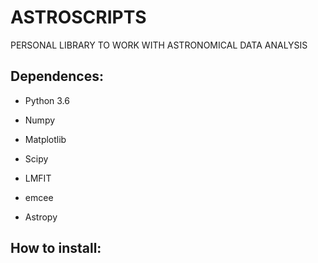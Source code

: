 # ASTROSCRIPTS

PERSONAL LIBRARY TO WORK WITH ASTRONOMICAL DATA ANALYSIS

## Dependences:

- Python 3.6

- Numpy

- Matplotlib

- Scipy

- LMFIT

- emcee

- Astropy

## How to install:



